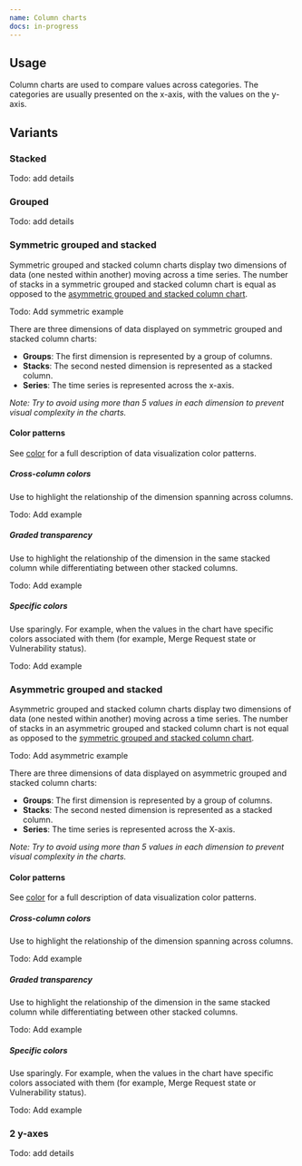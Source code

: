 ```yaml
---
name: Column charts
docs: in-progress
---
```


## Usage

Column charts are used to compare values across categories. The categories are usually presented on the x-axis, with the values on the y-axis.

## Variants

### Stacked

Todo: add details

### Grouped

Todo: add details

### Symmetric grouped and stacked

Symmetric grouped and stacked column charts display two dimensions of data (one nested within another) moving across a time series. The number of stacks in a symmetric grouped and stacked column chart is equal as opposed to the [asymmetric grouped and stacked column chart](/data-visualization/column-charts/#asymmetric-grouped-and-stacked).

Todo: Add symmetric example

There are three dimensions of data displayed on symmetric grouped and stacked column charts:
- **Groups**: The first dimension is represented by a group of columns.
- **Stacks**: The second nested dimension is represented as a stacked column.
- **Series**: The time series is represented across the x-axis.

*Note: Try to avoid using more than 5 values in each dimension to prevent visual complexity in the charts.*

#### Color patterns

See [color](/data-visualization/color/) for a full description of data visualization color patterns.

##### Cross-column colors

Use to highlight the relationship of the dimension spanning across columns.

Todo: Add example

##### Graded transparency

Use to highlight the relationship of the dimension in the same stacked column while differentiating between other stacked columns.

Todo: Add example

##### Specific colors

Use sparingly. For example, when the values in the chart have specific colors associated with them (for example, Merge Request state or Vulnerability status).

Todo: Add example

### Asymmetric grouped and stacked

Asymmetric grouped and stacked column charts display two dimensions of data (one nested within another) moving across a time series. The number of stacks in an asymmetric grouped and stacked column chart is not equal as opposed to the [symmetric grouped and stacked column chart](/data-visualization/column-charts/#symmetric-grouped-and-stacked).

Todo: Add asymmetric example

There are three dimensions of data displayed on asymmetric grouped and stacked column charts:
- **Groups**: The first dimension is represented by a group of columns.
- **Stacks**: The second nested dimension is represented as a stacked column.
- **Series**: The time series is represented across the X-axis.

*Note: Try to avoid using more than 5 values in each dimension to prevent visual complexity in the charts.*

#### Color patterns

See [color](/data-visualization/color/) for a full description of data visualization color patterns.

##### Cross-column colors

Use to highlight the relationship of the dimension spanning across columns.

Todo: Add example

##### Graded transparency

Use to highlight the relationship of the dimension in the same stacked column while differentiating between other stacked columns.

Todo: Add example

##### Specific colors

Use sparingly. For example, when the values in the chart have specific colors associated with them (for example, Merge Request state or Vulnerability status).

Todo: Add example

### 2 y-axes

Todo: add details
